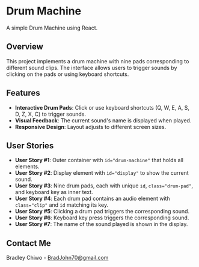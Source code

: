 # Drum Machine

A simple Drum Machine using React.

## Overview

This project implements a drum machine with nine pads corresponding to different sound clips. The interface allows users to trigger sounds by clicking on the pads or using keyboard shortcuts. 

## Features

- **Interactive Drum Pads**: Click or use keyboard shortcuts (Q, W, E, A, S, D, Z, X, C) to trigger sounds.
- **Visual Feedback**: The current sound's name is displayed when played.
- **Responsive Design**: Layout adjusts to different screen sizes.

## User Stories

- **User Story #1**: Outer container with `id="drum-machine"` that holds all elements.
- **User Story #2**: Display element with `id="display"` to show the current sound.
- **User Story #3**: Nine drum pads, each with unique `id`, `class="drum-pad"`, and keyboard key as inner text.
- **User Story #4**: Each drum pad contains an audio element with `class="clip"` and `id` matching its key.
- **User Story #5**: Clicking a drum pad triggers the corresponding sound.
- **User Story #6**: Keyboard key press triggers the corresponding sound.
- **User Story #7**: The name of the sound played is shown in the display.

## Contact Me

Bradley Chiwo -  BradJohn70@gmail.com
